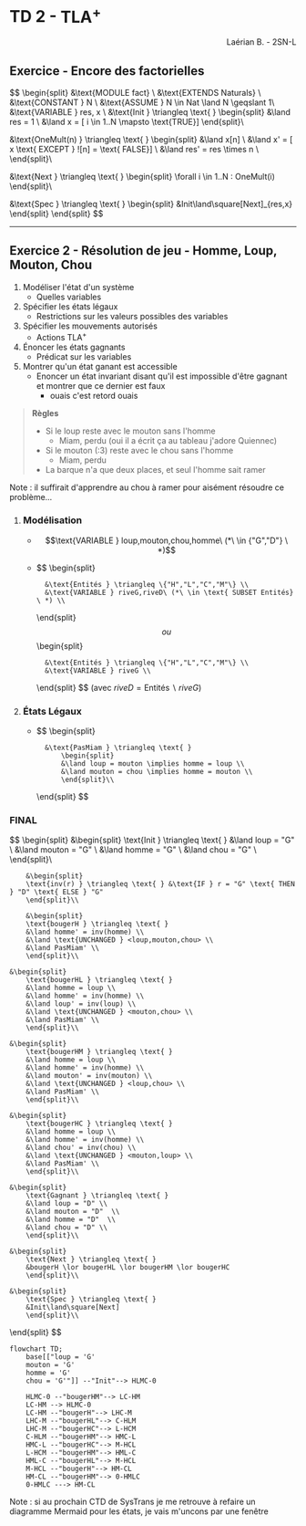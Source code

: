 # TD 2 - $\text{TLA}^+$

<div align="right">
    Laérian B. - 2SN-L
</div>

## Exercice - Encore des factorielles

$$
\begin{split}
&\text{MODULE fact} \\
&\text{EXTENDS Naturals} \\
&\text{CONSTANT } N \\
&\text{ASSUME } N \in Nat \land N \geqslant 1\\
&\text{VARIABLE } res, x \\
&\text{Init } \triangleq \text{ }
    \begin{split}
    &\land res = 1 \\
    &\land x = [ i \in 1..N \mapsto \text{TRUE}]
    \end{split}\\

&\text{OneMult(n) } \triangleq \text{ }
    \begin{split}
    &\land x[n] \\
    &\land x' = [ x \text{ EXCEPT } ![n] = \text{ FALSE}] \\
    &\land res' = res \times n \\
    \end{split}\\

&\text{Next } \triangleq \text{ }
    \begin{split}
    \forall i \in 1..N : OneMult(i)
    \end{split}\\

&\text{Spec } \triangleq \text{ }
    \begin{split}
    &Init\land\square[Next]_{res,x}
    \end{split}
\end{split}
$$

---

## Exercice 2 - Résolution de jeu - **Homme, Loup, Mouton, Chou**

1. Modéliser l'état d'un système
   - Quelles variables
2. Spécifier les états légaux
   - Restrictions sur les valeurs possibles des variables
3. Spécifier les mouvements autorisés
   - Actions $\text{TLA}^+$
4. Énoncer les états gagnants
   - Prédicat sur les variables
5. Montrer qu'un état ganant est accessible
   - Enoncer un état invariant disant qu'il est impossible d'être gagnant et montrer que ce dernier est faux
     - ouais c'est retord ouais

> **Règles**
> 
> - Si le loup reste avec le mouton sans l'homme
>   - Miam, perdu (oui il a écrit ça au tableau j'adore Quiennec)
> - Si le mouton (:3) reste avec le chou sans l'homme
>   - Miam, perdu
> - La barque n'a que deux places, et seul l'homme sait ramer

Note : il suffirait d'apprendre au chou à ramer pour aisément résoudre ce problème...

1. ### Modélisation
   
   - $$\text{VARIABLE } loup,mouton,chou,homme\ (*\ \in {"G","D"} \ *)$$
   
   - $$
       \begin{split}
     
           &\text{Entités } \triangleq \{"H","L","C","M"\} \\
           &\text{VARIABLE } riveG,riveD\ (*\ \in \text{ SUBSET Entités} \ *) \\
     
       \end{split}
       $$
       ou
       $$
       \begin{split}
     
           &\text{Entités } \triangleq \{"H","L","C","M"\} \\
           &\text{VARIABLE } riveG \\
     
       \end{split}
       $$
       (avec $riveD = \text{Entités} \backslash riveG$)

2. ### États Légaux
   
   - $$
       \begin{split}
     
           &\text{PasMiam } \triangleq \text{ }
               \begin{split}
               &\land loup = mouton \implies homme = loup \\ 
               &\land mouton = chou \implies homme = mouton \\ 
               \end{split}\\
     
       \end{split}
       $$

### FINAL

$$
\begin{split}
        &\begin{split}
        \text{Init } \triangleq \text{ }
        &\land loup = "G" \\
        &\land mouton = "G"  \\
        &\land homme = "G"  \\
        &\land chou = "G" \\
        \end{split}\\

        &\begin{split}
        \text{inv(r) } \triangleq \text{ } &\text{IF } r = "G" \text{ THEN } "D" \text{ ELSE } "G"
        \end{split}\\

        &\begin{split}
        \text{bougerH } \triangleq \text{ }
        &\land homme' = inv(homme) \\
        &\land \text{UNCHANGED } <loup,mouton,chou> \\
        &\land PasMiam' \\
        \end{split}\\

    &\begin{split}
        \text{bougerHL } \triangleq \text{ }
        &\land homme = loup \\
        &\land homme' = inv(homme) \\
        &\land loup' = inv(loup) \\
        &\land \text{UNCHANGED } <mouton,chou> \\
        &\land PasMiam' \\
        \end{split}\\

    &\begin{split}
        \text{bougerHM } \triangleq \text{ }
        &\land homme = loup \\
        &\land homme' = inv(homme) \\
        &\land mouton' = inv(mouton) \\
        &\land \text{UNCHANGED } <loup,chou> \\
        &\land PasMiam' \\
        \end{split}\\

    &\begin{split}
        \text{bougerHC } \triangleq \text{ }
        &\land homme = loup \\
        &\land homme' = inv(homme) \\
        &\land chou' = inv(chou) \\
        &\land \text{UNCHANGED } <mouton,loup> \\
        &\land PasMiam' \\
        \end{split}\\

    &\begin{split}
        \text{Gagnant } \triangleq \text{ }
        &\land loup = "D" \\
        &\land mouton = "D"  \\
        &\land homme = "D"  \\
        &\land chou = "D" \\
        \end{split}\\

    &\begin{split}
        \text{Next } \triangleq \text{ }
        &bougerH \lor bougerHL \lor bougerHM \lor bougerHC
        \end{split}\\

    &\begin{split}
        \text{Spec } \triangleq \text{ }
        &Init\land\square[Next]
        \end{split}\\
\end{split}
$$

```mermaid
flowchart TD;
    base[["loup = 'G'
    mouton = 'G'
    homme = 'G'
    chou = 'G'"]] --"Init"--> HLMC-0

    HLMC-0 --"bougerHM"--> LC-HM
    LC-HM --> HLMC-0
    LC-HM --"bougerH"--> LHC-M
    LHC-M --"bougerHL"--> C-HLM
    LHC-M --"bougerHC"--> L-HCM
    C-HLM --"bougerHM"--> HMC-L
    HMC-L --"bougerHC"--> M-HCL
    L-HCM --"bougerHM"--> HML-C
    HML-C --"bougerHL"--> M-HCL
    M-HCL --"bougerH"--> HM-CL
    HM-CL --"bougerHM"--> 0-HMLC
    0-HMLC ---> HM-CL
```

Note : si au prochain CTD de SysTrans je me retrouve à refaire un diagramme Mermaid pour les états, je vais m'uncons par une fenêtre
